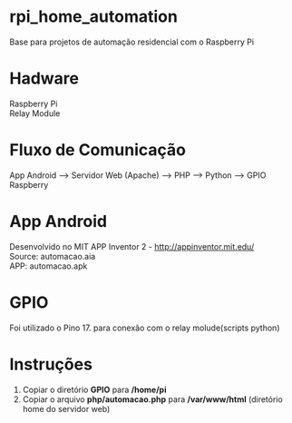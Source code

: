 # rpi_home_automation
Base para projetos de automação residencial com o Raspberry Pi
# Hadware
Raspberry Pi</br>
Relay Module
# Fluxo de Comunicação
App Android --> Servidor Web (Apache) --> PHP --> Python --> GPIO Raspberry
# App Android
Desenvolvido no MIT APP Inventor 2 - http://appinventor.mit.edu/</br>
Source: automacao.aia </br>
APP: automacao.apk
# GPIO
Foi utilizado o Pino 17. para conexão com o relay molude(scripts python)</br>
# Instruções
1. Copiar o diretório <b>GPIO</b> para <b>/home/pi</b></br>
2. Copiar o arquivo <b>php/automacao.php</b> para <b>/var/www/html</b> (diretório home do servidor web)
